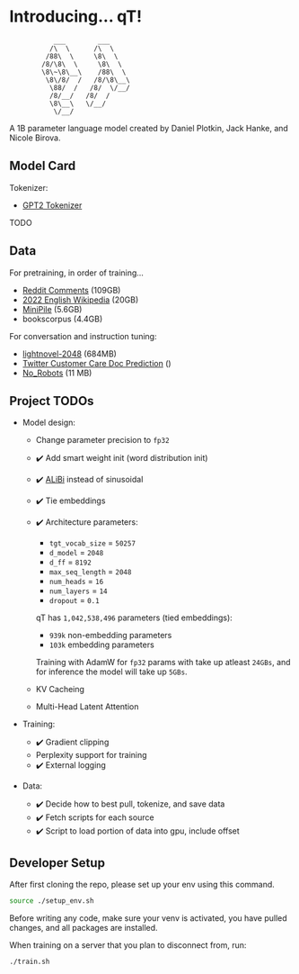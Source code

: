 # Introducing... qT!

```
           ___        ___             
          /\  \      /\  \            
         /88\  \     \8\  \           
        /8/\8\  \     \8\  \          
        \8\~\8\__\    /88\  \         
         \8\/8/  /   /8/\8\__\        
          \88/  /   /8/  \/__/        
          /8/__/   /8/  /             
          \8\__\   \/__/              
           \/__/                                                  
```

A 1B parameter language model created by Daniel Plotkin, Jack Hanke, and Nicole Birova.

## Model Card

Tokenizer:
- [GPT2 Tokenizer](https://github.com/huggingface/tokenizers)

TODO

## Data

For pretraining, in order of training...
- [Reddit Comments](https://huggingface.co/datasets/HuggingFaceGECLM/REDDIT_comments) (109GB)
- [2022 English Wikipedia](https://huggingface.co/datasets/legacy-datasets/wikipedia) (20GB)
- [MiniPile](https://huggingface.co/datasets/JeanKaddour/minipile) (5.6GB)
- bookscorpus (4.4GB)

For conversation and instruction tuning:
- [lightnovel-2048](https://huggingface.co/datasets/Chat-Error/lightnovel-2048)  (684MB)
- [Twitter Customer Care Doc Prediction](https://github.com/IBM/twitter-customer-care-document-prediction) ()
- [No_Robots](https://huggingface.co/datasets/HuggingFaceH4/no_robots) (11 MB)

## Project TODOs

- Model design:
    - Change parameter precision to `fp32`
    - ✔️ Add smart weight init (word distribution init)
    - ✔️ [ALiBi](https://arxiv.org/pdf/2108.12409) instead of sinusoidal
    - ✔️ Tie embeddings
    - ✔️ Architecture parameters: 
        - `tgt_vocab_size` = `50257`
        - `d_model` = `2048`
        - `d_ff` = `8192`
        - `max_seq_length` = `2048`
        - `num_heads` = `16`
        - `num_layers` = `14`
        - `dropout` = `0.1`

        qT has `1,042,538,496` parameters (tied embeddings):
        - `939k` non-embedding parameters
        - `103k` embedding parameters

        Training with AdamW for `fp32` params with take up atleast `24GBs`, and for inference the model will take up `5GBs`.

    - KV Cacheing
    - Multi-Head Latent Attention

- Training:
    - ✔️ Gradient clipping
    - Perplexity support for training 
    - ✔️ External logging
- Data:
    - ✔️ Decide how to best pull, tokenize, and save data
    - ✔️ Fetch scripts for each source
    - ✔️ Script to load portion of data into gpu, include offset

## Developer Setup

After first cloning the repo, please set up your env using this command.

```bash
source ./setup_env.sh
```

Before writing any code, make sure your venv is activated, you have pulled changes, and all packages are installed.

When training on a server that you plan to disconnect from, run:

```bash
./train.sh
```

